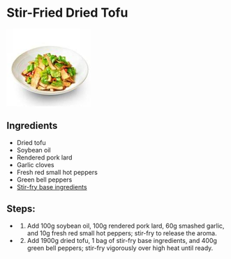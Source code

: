# Stir-Fried Dried Tofu

![Stir-Fried Dried Tofu](../../images/%E5%B0%8F%E7%82%92%E9%A6%99%E5%B9%B2.jpg)

## Ingredients
- Dried tofu
- Soybean oil
- Rendered pork lard
- Garlic cloves
- Fresh red small hot peppers
- Green bell peppers
- [Stir-fry base ingredients](../seasonings/Stir-Fry%20Base%20Ingredients.md)

## Steps:
- 1. Add 100g soybean oil, 100g rendered pork lard, 60g smashed garlic, and 10g fresh red small hot peppers; stir-fry to release the aroma.
- 2. Add 1900g dried tofu, 1 bag of stir-fry base ingredients, and 400g green bell peppers; stir-fry vigorously over high heat until ready.